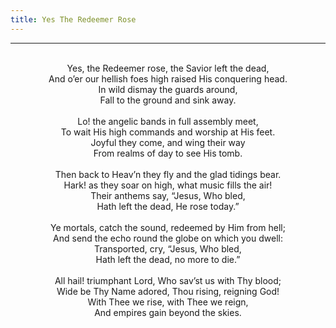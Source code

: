 ```yaml
---
title: Yes The Redeemer Rose
---
```


---
<center>
<br/>
Yes, the Redeemer rose, the Savior left the dead,<br/>
And o’er our hellish foes high raised His conquering head.<br/>
In wild dismay the guards around,<br/>
Fall to the ground and sink away.<br/>
<br/>
Lo! the angelic bands in full assembly meet,<br/>
To wait His high commands and worship at His feet.<br/>
Joyful they come, and wing their way<br/>
From realms of day to see His tomb.<br/>
<br/>
Then back to Heav’n they fly and the glad tidings bear.<br/>
Hark! as they soar on high, what music fills the air!<br/>
Their anthems say, “Jesus, Who bled,<br/>
Hath left the dead, He rose today.”<br/>
<br/>
Ye mortals, catch the sound, redeemed by Him from hell;<br/>
And send the echo round the globe on which you dwell:<br/>
Transported, cry, “Jesus, Who bled,<br/>
Hath left the dead, no more to die.”<br/>
<br/>
All hail! triumphant Lord, Who sav’st us with Thy blood;<br/>
Wide be Thy Name adored, Thou rising, reigning God!<br/>
With Thee we rise, with Thee we reign,<br/>
And empires gain beyond the skies.<br/>

</center>